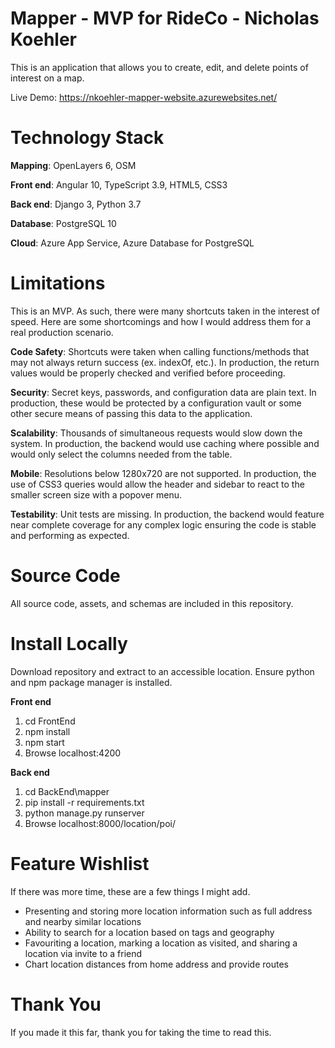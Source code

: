 # Mapper - MVP for RideCo - Nicholas Koehler
This is an application that allows you to create, edit, and delete points of interest on a map.

Live Demo: https://nkoehler-mapper-website.azurewebsites.net/

# Technology Stack
**Mapping**: OpenLayers 6, OSM

**Front end**: Angular 10, TypeScript 3.9, HTML5, CSS3

**Back end**: Django 3, Python 3.7

**Database**: PostgreSQL 10

**Cloud**: Azure App Service, Azure Database for PostgreSQL

# Limitations
This is an MVP.  As such, there were many shortcuts taken in the interest of speed.  Here are some shortcomings and how I would address them for a real production scenario.

**Code Safety**: Shortcuts were taken when calling functions/methods that may not always return success (ex. indexOf, etc.).  In production, the return values would be properly checked and verified before proceeding.

**Security**: Secret keys, passwords, and configuration data are plain text.  In production, these would be protected by a configuration vault or some other secure means of passing this data to the application.

**Scalability**: Thousands of simultaneous requests would slow down the system.  In production, the backend would use caching where possible and would only select the columns needed from the table.

**Mobile**: Resolutions below 1280x720 are not supported. In production, the use of CSS3 queries would allow the header and sidebar to react to the smaller screen size with a popover menu.

**Testability**: Unit tests are missing.  In production, the backend would feature near complete coverage for any complex logic ensuring the code is stable and performing as expected.

# Source Code
All source code, assets, and schemas are included in this repository.

# Install Locally
Download repository and extract to an accessible location. Ensure python and npm package manager is installed.

**Front end**
1. cd FrontEnd
2. npm install
3. npm start
4. Browse localhost:4200

**Back end**
1. cd BackEnd\mapper
2. pip install -r requirements.txt
3. python manage.py runserver
4. Browse localhost:8000/location/poi/

# Feature Wishlist
If there was more time, these are a few things I might add.

- Presenting and storing more location information such as full address and nearby similar locations
- Ability to search for a location based on tags and geography
- Favouriting a location, marking a location as visited, and sharing a location via invite to a friend
- Chart location distances from home address and provide routes

# Thank You
If you made it this far, thank you for taking the time to read this.

